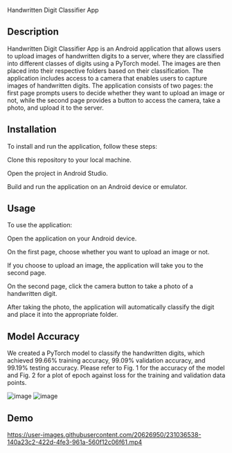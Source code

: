 Handwritten Digit Classifier App

## Description
Handwritten Digit Classifier App is an Android application that allows users to upload images of handwritten digits to a server, where they are classified into
different classes of digits using a PyTorch model. The images are then placed into their respective folders based on their classification. The application includes
access to a camera that enables users to capture images of handwritten digits. The application consists of two pages: the first page prompts users to decide whether
they want to upload an image or not, while the second page provides a button to access the camera, take a photo, and upload it to the server.

## Installation
To install and run the application, follow these steps:

  Clone this repository to your local machine.
  
  Open the project in Android Studio.
  
  Build and run the application on an Android device or emulator.

## Usage
To use the application:

  Open the application on your Android device.
  
  On the first page, choose whether you want to upload an image or not.
  
  If you choose to upload an image, the application will take you to the second page.
  
  On the second page, click the camera button to take a photo of a handwritten digit.
  
  After taking the photo, the application will automatically classify the digit and place it into the appropriate folder.

## Model Accuracy
We created a PyTorch model to classify the handwritten digits, which achieved 99.66% training accuracy, 99.09% validation accuracy, and 99.19% testing accuracy.
Please refer to Fig. 1 for the accuracy of the model and Fig. 2 for a plot of epoch against loss for the training and validation data points.

![image](https://user-images.githubusercontent.com/20626950/231037096-9c08a5b6-80f9-4e85-9ba1-8d8ba35ffbc2.png)
![image](https://user-images.githubusercontent.com/20626950/231037155-38e2cf72-ca91-461d-b0e7-bdc19cc8cfe6.png)

## Demo

https://user-images.githubusercontent.com/20626950/231036538-140a23c2-422d-4fe3-961a-560f12c06f61.mp4

